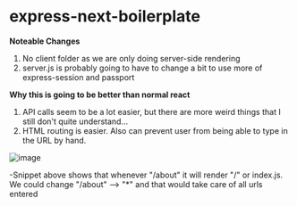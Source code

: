 # express-next-boilerplate

**Noteable Changes**

1) No client folder as we are only doing server-side rendering
2) server.js is probably going to have to change a bit to use more of express-session and passport


**Why this is going to be better than normal react**
1) API calls seem to be a lot easier, but there are more weird things that I still don't quite understand... 
2) HTML routing is easier. Also can prevent user from being able to type in the URL by hand.

![image](https://user-images.githubusercontent.com/41297819/74060613-f6fb7300-49af-11ea-8edc-6dc0d026c27b.png)

-Snippet above shows that whenever "/about" it will render "/" or index.js. We could change "/about" --> "*" and that would take care of all urls entered
 
